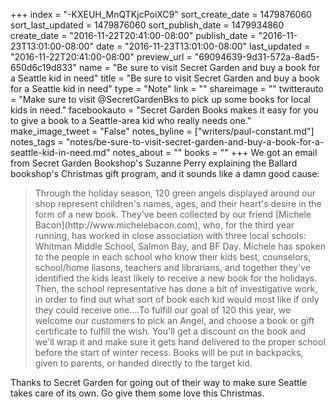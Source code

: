 +++
index = "-KXEUH_MnQTKjcPoiXC9"
sort_create_date = 1479876060
sort_last_updated = 1479876060
sort_publish_date = 1479934860
create_date = "2016-11-22T20:41:00-08:00"
publish_date = "2016-11-23T13:01:00-08:00"
date = "2016-11-23T13:01:00-08:00"
last_updated = "2016-11-22T20:41:00-08:00"
preview_url = "69094639-9d31-572a-8ad5-650d6c19d833"
name = "Be sure to visit Secret Garden and buy a book for a Seattle kid in need"
title = "Be sure to visit Secret Garden and buy a book for a Seattle kid in need"
type = "Note"
link = ""
shareimage = ""
twitterauto = "Make sure to visit @SecretGardenBks to pick up some books for local kids in need."
facebookauto = "Secret Garden Books makes it easy for you to give a book to a Seattle-area kid who really needs one."
make_image_tweet = "False"
notes_byline = ["writers/paul-constant.md"]
notes_tags = "notes/be-sure-to-visit-secret-garden-and-buy-a-book-for-a-seattle-kid-in-need.md"
notes_about = ""
books = ""
+++
We got an email from Secret Garden Bookshop's Suzanne Perry explaining the Ballard bookshop's Christmas gift program, and it sounds like a damn good cause:

<blockquote>Through the holiday season, 120 green angels displayed around our shop represent children's names, ages, and their heart's desire in the form of a new book. They've been collected by our friend [Michele Bacon](http://www.michelebacon.com), who, for the third year running, has worked in close association with three local schools: Whitman Middle School, Salmon Bay, and BF Day. Michele has spoken to the people in each school who know their kids best, counselors, school/home liasons, teachers and librarians, and together they've identified the kids least likely to receive a new book for the holidays. Then, the school representative has done a bit of investigative work, in order to find out what sort of book each kid would most like if only they could receive one....To fulfill our goal of 120 this year, we welcome our customers to pick an Angel, and choose a book or gift certificate to fulfill the wish. You'll get a discount on the book and we'll wrap it and make sure it gets hand delivered to the proper school before the start of winter recess. Books will be put in backpacks, given to parents, or handed directly to the target kid.</blockquote>

Thanks to Secret Garden for going out of their way to make sure Seattle takes care of its own. Go give them some love this Christmas.